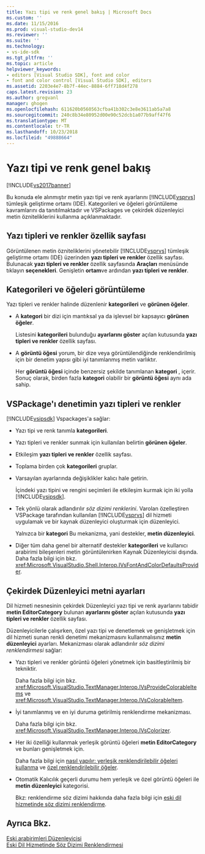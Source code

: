 ```yaml
---
title: Yazı tipi ve renk genel bakış | Microsoft Docs
ms.custom: ''
ms.date: 11/15/2016
ms.prod: visual-studio-dev14
ms.reviewer: ''
ms.suite: ''
ms.technology:
- vs-ide-sdk
ms.tgt_pltfrm: ''
ms.topic: article
helpviewer_keywords:
- editors [Visual Studio SDK], font and color
- font and color control [Visual Studio SDK], editors
ms.assetid: 2203e4e7-8b7f-44ec-8884-6ff718d4f278
caps.latest.revision: 23
ms.author: gregvanl
manager: ghogen
ms.openlocfilehash: 611620b0560563cfba41b302c3e8e3611ab5a7a8
ms.sourcegitcommit: 240c8b34e80952d00e90c52dcb1a077b9aff47f6
ms.translationtype: MT
ms.contentlocale: tr-TR
ms.lasthandoff: 10/23/2018
ms.locfileid: "49888664"
---
```

# <a name="font-and-color-overview"></a>Yazı tipi ve renk genel bakış
[!INCLUDE[vs2017banner](../includes/vs2017banner.md)]

Bu konuda ele alınmıştır metin yazı tipi ve renk ayarlarını [!INCLUDE[vsprvs](../includes/vsprvs-md.md)] tümleşik geliştirme ortamı (IDE). Kategorileri ve öğeleri görüntüleme kavramlarını da tanıtılmaktadır ve VSPackages ve çekirdek düzenleyici metin özniteliklerini kullanma açıklanmaktadır.  
  
## <a name="the-fonts-and-colors-property-page"></a>Yazı tipleri ve renkler özellik sayfası  
 Görüntülenen metin özniteliklerini yönetebilir [!INCLUDE[vsprvs](../includes/vsprvs-md.md)] tümleşik geliştirme ortamı (IDE) üzerinden **yazı tipleri ve renkler** özellik sayfası. Bulunacak **yazı tipleri ve renkler** özellik sayfasında **Araçları** menüsünde tıklayın **seçenekleri**. Genişletin **ortam**ve ardından **yazı tipleri ve renkler**.  
  
## <a name="categories-and-display-items"></a>Kategorileri ve öğeleri görüntüleme  
 Yazı tipleri ve renkler halinde düzenlenir **kategorileri** ve **görünen öğeler**.  
  
- A **kategori** bir dizi için mantıksal ya da işlevsel bir kapsayıcı **görünen öğeler**.  
  
   Listesini **kategorileri** bulunduğu **ayarlarını göster** açılan kutusunda **yazı tipleri ve renkler** özellik sayfası.  
  
- A **görüntü öğesi** yorum, bir dize veya görüntülendiğinde renklendirilmiş için bir denetim yapısı gibi iyi tanımlanmış metin varlıktır.  
  
  Her **görüntü öğesi** içinde benzersiz şekilde tanımlanan **kategori** , içerir. Sonuç olarak, birden fazla **kategori** olabilir bir **görüntü öğesi** aynı ada sahip.  
  
## <a name="vspackage-control-of-fonts-and-colors"></a>VSPackage'ı denetimin yazı tipleri ve renkler  
 [!INCLUDE[vsipsdk](../includes/vsipsdk-md.md)] Vspackages'a sağlar:  
  
- Yazı tipi ve renk tanımla **kategorileri**.  
  
- Yazı tipleri ve renkler sunmak için kullanılan belirtin **görünen öğeler**.  
  
- Etkileşim **yazı tipleri ve renkler** özellik sayfası.  
  
- Toplama birden çok **kategorileri** gruplar.  
  
- Varsayılan ayarlarında değişiklikler kalıcı hale getirin.  
  
  İçindeki yazı tipini ve rengini seçimleri ile etkileşim kurmak için iki yolla [!INCLUDE[vsipsdk](../includes/vsipsdk-md.md)].  
  
- Tek yönlü olarak adlandırılır *söz dizimi renklerini*. Varolan özelleştiren VSPackage tarafından kullanılan [!INCLUDE[vsprvs](../includes/vsprvs-md.md)] dil hizmeti uygulamak ve bir kaynak düzenleyici oluşturmak için düzenleyici.  
  
   Yalnızca bir **kategori** Bu mekanizma, yani destekler, **metin düzenleyici**.  
  
- Diğer tüm daha genel bir alternatif destekler **kategorileri** ve kullanıcı arabirimi bileşenleri metin görüntülenirken Kaynak Düzenleyicisi dışında. Daha fazla bilgi için bkz. <xref:Microsoft.VisualStudio.Shell.Interop.IVsFontAndColorDefaultsProvider>.  
  
## <a name="core-editor-text-settings"></a>Çekirdek Düzenleyici metni ayarları  
 Dil hizmeti nesnesinin çekirdek Düzenleyici yazı tipi ve renk ayarlarını tabidir **metin EditorCategory** bulunan **ayarlarını göster** açılan kutusunda **yazı tipleri ve renkler** özellik sayfası.  
  
 Düzenleyicilerle çalışırken, özel yazı tipi ve denetlemek ve genişletmek için dil hizmeti sunan renkli denetimi mekanizmasını kullanmalısınız **metin düzenleyici** ayarları. Mekanizması olarak adlandırılır *söz dizimi renklendirmesi* sağlar:  
  
- Yazı tipleri ve renkler görüntü öğeleri yönetmek için basitleştirilmiş bir tekniktir.  
  
   Daha fazla bilgi için bkz. <xref:Microsoft.VisualStudio.TextManager.Interop.IVsProvideColorableItems> ve <xref:Microsoft.VisualStudio.TextManager.Interop.IVsColorableItem>.  
  
- İyi tanımlanmış ve en iyi duruma getirilmiş renklendirme mekanizması.  
  
   Daha fazla bilgi için bkz. <xref:Microsoft.VisualStudio.TextManager.Interop.IVsColorizer>.  
  
- Her iki özelliği kullanmak yerleşik görüntü öğeleri **metin EditorCategory** ve bunları genişletmek için.  
  
   Daha fazla bilgi için [nasıl yapılır: yerleşik renklendirilebilir öğeleri kullanma](../extensibility/internals/how-to-use-built-in-colorable-items.md) ve [özel renklendirilebilir öğeler](../extensibility/internals/custom-colorable-items.md).  
  
- Otomatik Kalıcılık geçerli durumu hem yerleşik ve özel görüntü öğeleri ile **metin düzenleyici** kategorisi.  
  
  Bkz: renklendirme söz dizimi hakkında daha fazla bilgi için [eski dil hizmetinde söz dizimi renklendirme](../extensibility/internals/syntax-coloring-in-a-legacy-language-service.md).  
  
## <a name="see-also"></a>Ayrıca Bkz.  
 [Eski arabirimleri Düzenleyicisi](../extensibility/legacy-interfaces-in-the-editor.md)   
 [Eski Dil Hizmetinde Söz Dizimi Renklendirmesi](../extensibility/internals/syntax-coloring-in-a-legacy-language-service.md)

